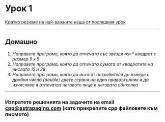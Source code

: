# Урок 1

[Кратко резюме на най-важните неща от последния урок](http://cpp.sh/3fqk6/)

--------------------

## Домашно

1. *Направете програма, която да отпечата със звездички * квадрат с размер 5 х 5*
2. *Направете програма, която да отпечата сумата от квадратите на числата 15 и 28*
3. *Направете програма, която да иска от потребителя да въведе с дробни числа (double) двете страни на един правоъгълник и да изчислява и отпечатва неговото лице и неговата обиколка*

--------------------

### Изпратете решенията на задачите на email cpp@astrapaging.com (като прикрепите cpp файловете към писмото)
